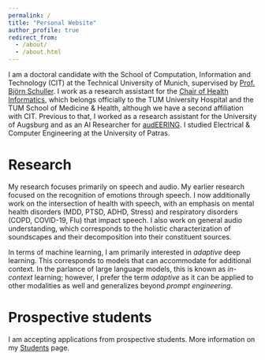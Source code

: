 ```yaml
---
permalink: /
title: "Personal Website"
author_profile: true
redirect_from: 
  - /about/
  - /about.html
---
```


I am a doctoral candidate with the School of Computation, Information and Technology (CIT) at the Technical University of Munich, supervised by [Prof. Björn Schuller](http://schuller.one/). I work as a research assistant for the [Chair of Health Informatics](https://www.kiinformatik.mri.tum.de/en/chichair-health-informatics), which belongs officially to the TUM University Hospital and the TUM School of Medicine & Health, although we have a second affiliation with CIT. Previous to that, I worked as a research assistant for the University of Augsburg and as an AI Researcher for [audEERING](https://www.audeering.com/). I studied Electrical & Computer Engineering at the University of Patras.


Research
====
My research focuses primarily on speech and audio. My earlier research focused on the recognition of emotions through speech. I now additionally work on the intersection of health with speech, with an emphasis on mental health disorders (MDD, PTSD, ADHD, Stress) and respiratory disorders (COPD, COVID-19, Flu) that impact speech. I also work on general audio understanding, which corresponds to the holistic characterization of soundscapes and their decomposition into their constituent sources.

In terms of machine learning, I am primarily interested in *adaptive* deep learning. This corresponds to models that can accommodate for additional context. In the parlance of large language models, this is known as *in-context* learning; however, I prefer the term *adaptive* as it can be applied to other modalities as well and generalizes beyond *prompt engineering*.


Prospective students
====

I am accepting applications from prospective students.
More information on my [Students](https://atriantafy.github.io/Students) page.
